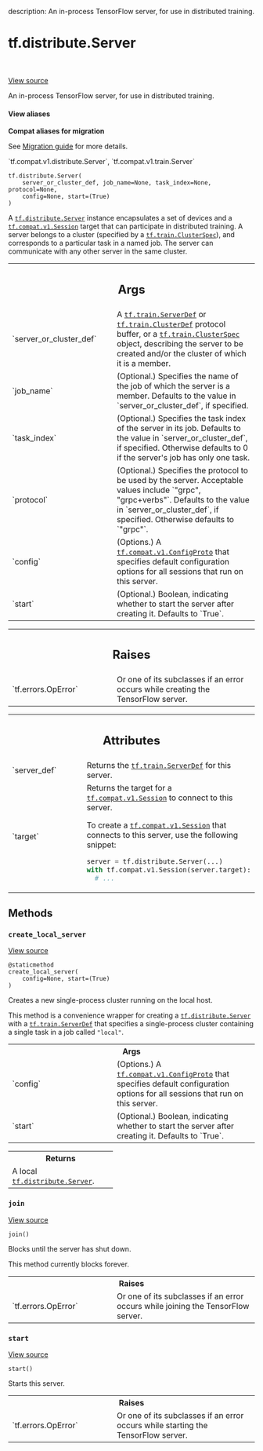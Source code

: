 description: An in-process TensorFlow server, for use in distributed training.

<div itemscope itemtype="http://developers.google.com/ReferenceObject">
<meta itemprop="name" content="tf.distribute.Server" />
<meta itemprop="path" content="Stable" />
<meta itemprop="property" content="__init__"/>
<meta itemprop="property" content="create_local_server"/>
<meta itemprop="property" content="join"/>
<meta itemprop="property" content="start"/>
</div>

# tf.distribute.Server

<!-- Insert buttons and diff -->

<table class="tfo-notebook-buttons tfo-api nocontent" align="left">

</table>

<a target="_blank" href="/code/stable/tensorflow/python/training/server_lib.py">View source</a>



An in-process TensorFlow server, for use in distributed training.

<section class="expandable">
  <h4 class="showalways">View aliases</h4>
  <p>
<b>Compat aliases for migration</b>
<p>See
<a href="https://www.tensorflow.org/guide/migrate">Migration guide</a> for
more details.</p>
<p>`tf.compat.v1.distribute.Server`, `tf.compat.v1.train.Server`</p>
</p>
</section>

<pre class="devsite-click-to-copy prettyprint lang-py tfo-signature-link">
<code>tf.distribute.Server(
    server_or_cluster_def, job_name=None, task_index=None, protocol=None,
    config=None, start=(True)
)
</code></pre>



<!-- Placeholder for "Used in" -->

A <a href="../../tf/distribute/Server.md"><code>tf.distribute.Server</code></a> instance encapsulates a set of devices and a
<a href="../../tf/compat/v1/Session.md"><code>tf.compat.v1.Session</code></a> target that
can participate in distributed training. A server belongs to a
cluster (specified by a <a href="../../tf/train/ClusterSpec.md"><code>tf.train.ClusterSpec</code></a>), and
corresponds to a particular task in a named job. The server can
communicate with any other server in the same cluster.

<!-- Tabular view -->
 <table class="responsive fixed orange">
<colgroup><col width="214px"><col></colgroup>
<tr><th colspan="2"><h2 class="add-link">Args</h2></th></tr>

<tr>
<td>
`server_or_cluster_def`
</td>
<td>
A <a href="../../tf/train/ServerDef.md"><code>tf.train.ServerDef</code></a> or <a href="../../tf/train/ClusterDef.md"><code>tf.train.ClusterDef</code></a>
protocol buffer, or a <a href="../../tf/train/ClusterSpec.md"><code>tf.train.ClusterSpec</code></a> object, describing the
server to be created and/or the cluster of which it is a member.
</td>
</tr><tr>
<td>
`job_name`
</td>
<td>
(Optional.) Specifies the name of the job of which the server is
a member. Defaults to the value in `server_or_cluster_def`, if
specified.
</td>
</tr><tr>
<td>
`task_index`
</td>
<td>
(Optional.) Specifies the task index of the server in its job.
Defaults to the value in `server_or_cluster_def`, if specified.
Otherwise defaults to 0 if the server's job has only one task.
</td>
</tr><tr>
<td>
`protocol`
</td>
<td>
(Optional.) Specifies the protocol to be used by the server.
Acceptable values include `"grpc", "grpc+verbs"`. Defaults to the value
in `server_or_cluster_def`, if specified. Otherwise defaults to
`"grpc"`.
</td>
</tr><tr>
<td>
`config`
</td>
<td>
(Options.) A <a href="../../tf/compat/v1/ConfigProto.md"><code>tf.compat.v1.ConfigProto</code></a> that specifies default
configuration options for all sessions that run on this server.
</td>
</tr><tr>
<td>
`start`
</td>
<td>
(Optional.) Boolean, indicating whether to start the server after
creating it. Defaults to `True`.
</td>
</tr>
</table>



<!-- Tabular view -->
 <table class="responsive fixed orange">
<colgroup><col width="214px"><col></colgroup>
<tr><th colspan="2"><h2 class="add-link">Raises</h2></th></tr>

<tr>
<td>
`tf.errors.OpError`
</td>
<td>
Or one of its subclasses if an error occurs while
creating the TensorFlow server.
</td>
</tr>
</table>





<!-- Tabular view -->
 <table class="responsive fixed orange">
<colgroup><col width="214px"><col></colgroup>
<tr><th colspan="2"><h2 class="add-link">Attributes</h2></th></tr>

<tr>
<td>
`server_def`
</td>
<td>
Returns the <a href="../../tf/train/ServerDef.md"><code>tf.train.ServerDef</code></a> for this server.
</td>
</tr><tr>
<td>
`target`
</td>
<td>
Returns the target for a <a href="../../tf/compat/v1/Session.md"><code>tf.compat.v1.Session</code></a> to connect to this server.

To create a
<a href="../../tf/compat/v1/Session.md"><code>tf.compat.v1.Session</code></a> that
connects to this server, use the following snippet:

```python
server = tf.distribute.Server(...)
with tf.compat.v1.Session(server.target):
  # ...
```
</td>
</tr>
</table>



## Methods

<h3 id="create_local_server"><code>create_local_server</code></h3>

<a target="_blank" href="/code/stable/tensorflow/python/training/server_lib.py">View source</a>

<pre class="devsite-click-to-copy prettyprint lang-py tfo-signature-link">
<code>@staticmethod</code>
<code>create_local_server(
    config=None, start=(True)
)
</code></pre>

Creates a new single-process cluster running on the local host.

This method is a convenience wrapper for creating a
<a href="../../tf/distribute/Server.md"><code>tf.distribute.Server</code></a> with a <a href="../../tf/train/ServerDef.md"><code>tf.train.ServerDef</code></a> that specifies a
single-process cluster containing a single task in a job called
`"local"`.

<!-- Tabular view -->
 <table class="responsive fixed orange">
<colgroup><col width="214px"><col></colgroup>
<tr><th colspan="2">Args</th></tr>

<tr>
<td>
`config`
</td>
<td>
(Options.) A <a href="../../tf/compat/v1/ConfigProto.md"><code>tf.compat.v1.ConfigProto</code></a> that specifies default
configuration options for all sessions that run on this server.
</td>
</tr><tr>
<td>
`start`
</td>
<td>
(Optional.) Boolean, indicating whether to start the server after
creating it. Defaults to `True`.
</td>
</tr>
</table>



<!-- Tabular view -->
 <table class="responsive fixed orange">
<colgroup><col width="214px"><col></colgroup>
<tr><th colspan="2">Returns</th></tr>
<tr class="alt">
<td colspan="2">
A local <a href="../../tf/distribute/Server.md"><code>tf.distribute.Server</code></a>.
</td>
</tr>

</table>



<h3 id="join"><code>join</code></h3>

<a target="_blank" href="/code/stable/tensorflow/python/training/server_lib.py">View source</a>

<pre class="devsite-click-to-copy prettyprint lang-py tfo-signature-link">
<code>join()
</code></pre>

Blocks until the server has shut down.

This method currently blocks forever.

<!-- Tabular view -->
 <table class="responsive fixed orange">
<colgroup><col width="214px"><col></colgroup>
<tr><th colspan="2">Raises</th></tr>

<tr>
<td>
`tf.errors.OpError`
</td>
<td>
Or one of its subclasses if an error occurs while
joining the TensorFlow server.
</td>
</tr>
</table>



<h3 id="start"><code>start</code></h3>

<a target="_blank" href="/code/stable/tensorflow/python/training/server_lib.py">View source</a>

<pre class="devsite-click-to-copy prettyprint lang-py tfo-signature-link">
<code>start()
</code></pre>

Starts this server.


<!-- Tabular view -->
 <table class="responsive fixed orange">
<colgroup><col width="214px"><col></colgroup>
<tr><th colspan="2">Raises</th></tr>

<tr>
<td>
`tf.errors.OpError`
</td>
<td>
Or one of its subclasses if an error occurs while
starting the TensorFlow server.
</td>
</tr>
</table>





